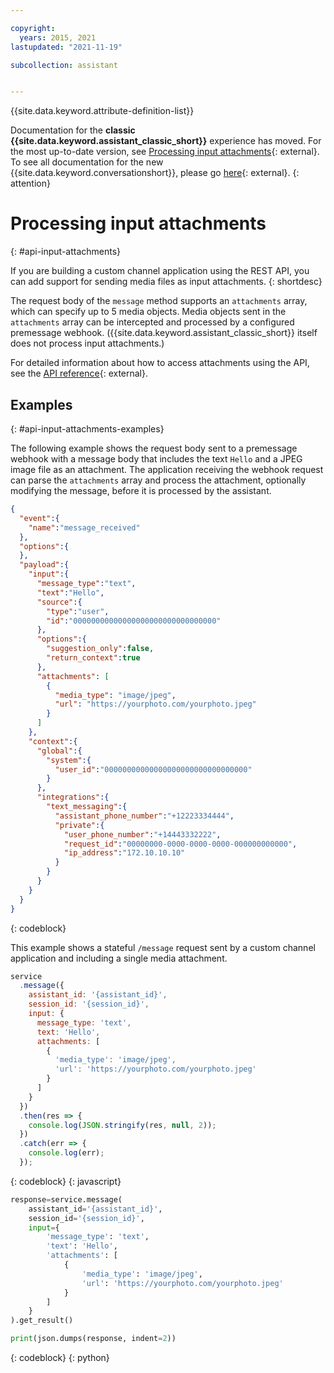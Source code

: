 ```yaml
---

copyright:
  years: 2015, 2021
lastupdated: "2021-11-19"

subcollection: assistant


---
```


{{site.data.keyword.attribute-definition-list}}

Documentation for the **classic {{site.data.keyword.assistant_classic_short}}** experience has moved. For the most up-to-date version, see [Processing input attachments](/docs/watson-assistant?topic=watson-assistant-api-input-attachments){: external}. To see all documentation for the new {{site.data.keyword.conversationshort}}, please go [here](https://cloud.ibm.com/docs/watson-assistant){: external}.
{: attention}

# Processing input attachments
{: #api-input-attachments}

If you are building a custom channel application using the REST API, you can add support for sending media files as input attachments.
{: shortdesc}

The request body of the `message` method supports an `attachments` array, which can specify up to 5 media objects. Media objects sent in the `attachments` array can be intercepted and processed by a configured premessage webhook. ({{site.data.keyword.assistant_classic_short}} itself does not process input attachments.)

For detailed information about how to access attachments using the API, see the [API reference](/apidocs/assistant/assistant-v2#message){: external}.

## Examples
{: #api-input-attachments-examples}

The following example shows the request body sent to a premessage webhook with a message body that includes the text `Hello` and a JPEG image file as an attachment. The application receiving the webhook request can parse the `attachments` array and process the attachment, optionally modifying the message, before it is processed by the assistant.

```json
{
  "event":{
    "name":"message_received"
  },
  "options":{
  },
  "payload":{
    "input":{
      "message_type":"text",
      "text":"Hello",
      "source":{
        "type":"user",
        "id":"00000000000000000000000000000000"
      },
      "options":{
        "suggestion_only":false,
        "return_context":true
      },
      "attachments": [
        {
          "media_type": "image/jpeg",
          "url": "https://yourphoto.com/yourphoto.jpeg"
        }
      ]
    },
    "context":{
      "global":{
        "system":{
          "user_id":"00000000000000000000000000000000"
        }
      },
      "integrations":{
        "text_messaging":{
          "assistant_phone_number":"+12223334444",
          "private":{
            "user_phone_number":"+14443332222",
            "request_id":"00000000-0000-0000-0000-000000000000",
            "ip_address":"172.10.10.10"
          }
        }
      }
    }
  }
}
```
{: codeblock}

This example shows a stateful `/message` request sent by a custom channel application and including a single media attachment.

```javascript
service
  .message({
    assistant_id: '{assistant_id}',
    session_id: '{session_id}',
    input: {
      message_type: 'text',
      text: 'Hello',
      attachments: [
        {
          'media_type': 'image/jpeg',
          'url': 'https://yourphoto.com/yourphoto.jpeg'
        }
      ]
    }
  })
  .then(res => {
    console.log(JSON.stringify(res, null, 2));
  })
  .catch(err => {
    console.log(err);
  });
```
{: codeblock}
{: javascript}

```python
response=service.message(
    assistant_id='{assistant_id}',
    session_id='{session_id}',
    input={
        'message_type': 'text',
        'text': 'Hello',
        'attachments': [
            {
                'media_type': 'image/jpeg',
                'url': 'https://yourphoto.com/yourphoto.jpeg'
            }
        ]
    }
).get_result()

print(json.dumps(response, indent=2))
```
{: codeblock}
{: python}


